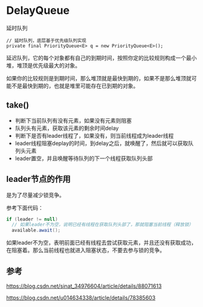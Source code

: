 # DelayQueue

延时队列

```
// 延时队列，底层基于优先级队列实现
private final PriorityQueue<E> q = new PriorityQueue<E>();
```

延迟队列，它的每个对象都有自己的到期时间，按照你定的比较规则构成一个最小堆，堆顶是优先级最大的对象。

如果你的比较规则是到期时间，那么堆顶就是最快到期的，如果不是那么堆顶就可能不是最快到期的，也就是堆里可能存在已到期的对象。



## take()

- 判断下当前队列有没有元素，如果没有元素则阻塞
- 队列头有元素，获取该元素的剩余时间delay
- 判断下是否有leader线程了，如果没有，则当前线程成为leader线程
- leader线程阻塞deplay的时间，到delay之后，就唤醒了，然后就可以获取队列头元素
- leader置空，并且唤醒等待队列的下一个线程获取队列头部





## leader节点的作用

是为了尽量减少锁竞争。

参考下面代码：

```java
if (leader != null)
  // 如果leader不为空，说明已经有线程在获取队列头部了，那就阻塞当前线程（释放锁）
  available.await();
```

如果leader不为空，表明前面已经有线程去尝试获取元素，并且还没有获取成功，在阻塞着。那么当前线程也就进入阻塞状态，不要去参与锁的竞争。







## 参考

https://blog.csdn.net/sinat_34976604/article/details/88071613

https://blog.csdn.net/u014634338/article/details/78385603

